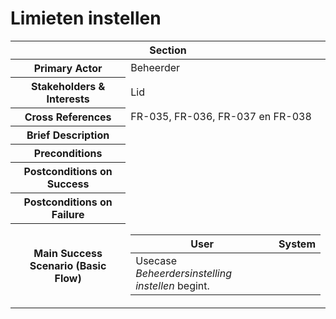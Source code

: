 # Limieten instellen
<table> 
    <thead>
        <tr>
            <th scope="col" colspan="2">Section</th>
        </tr>
    </thead>
    <tbody>
        <tr>
            <th scope="row">Primary Actor</th>
            <td>Beheerder</td>
        </tr>
        <tr>
            <th scope="row">Stakeholders & Interests</th>
            <td>Lid</td>
        </tr>
        <tr>
            <th scope="row">Cross References</th>
            <td>FR-035, FR-036, FR-037 en FR-038</td>
        </tr>
        <tr>
            <th scope="row">Brief Description</th>
            <td></td>
        </tr>
        <tr>
            <th scope="row">Preconditions</th>
            <td></td>
        </tr>
        <tr>
            <th scope="row">Postconditions on Success</th>
            <td></td>
        </tr>
        <tr>
            <th scope="row">Postconditions on Failure</th>
            <td></td>
        </tr>
        <tr>
            <th scope="row">Main Success Scenario (Basic Flow)</th>
            <td>
                <table>
                    <thead>
                        <tr>
                            <th scope="col">User</th>
                            <th scope="col">System</th>
                        </tr>
                    </thead>
                    <tbody>
                        <tr>
                            <td>Usecase <em>Beheerdersinstelling instellen</em> begint.</td>
                            <td></td>
                        </tr>
                    </tbody>
                </table>
            </td>
        </tr>
    </tbody>
</table>
